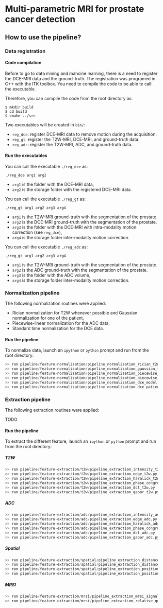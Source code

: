 Multi-parametric MRI for prostate cancer detection
==================================================

How to use the pipeline?
------------------------

### Data registration

#### Code compilation

Before to go to data mining and mahcine learning, there is a need to register the DCE-MRI data and the ground-truth.
The registration was programed in C++ with the ITK toolbox. You need to compile the code to be able to call the executable.

Therefore, you can compile the code from the root directory as:

```
$ mkdir build
$ cd build
$ cmake ../src
```

Two executables will be created in `bin/`:

- `reg_dce`: register DCE-MRI data to remove motion during the acquisition.
- `reg_gt`: register the T2W-MRI, DCE-MRI, and ground-truth data.
- `reg_adc`: register the T2W-MRI, ADC, and ground-truth data.

#### Run the executables

You can call the executable `./reg_dce` as:

```
./reg_dce arg1 arg2
```

- `arg1` is the folder with the DCE-MRI data,
- `arg2` is the storage folder with the registered DCE-MRI data.

You can call the executable `./reg_gt` as:

```
./reg_gt arg1 arg2 arg3 arg4
```

- `arg1` is the T2W-MRI ground-truth with the segmentation of the prostate.
- `arg2` is the DCE-MRI ground-truth with the segmentation of the prostate.
- `arg3` is the folder with the DCE-MRI with intra-modality motion correction (see `reg_dce`),
- `arg4` is the storage folder inter-modality motion correction.

You can call the executable `./reg_adc` as:

```
./reg_gt arg1 arg2 arg3 arg4
```

- `arg1` is the T2W-MRI ground-truth with the segmentation of the prostate.
- `arg2` is the ADC ground-truth with the segmentation of the prostate.
- `arg3` is the folder with the ADC volume,
- `arg4` is the storage folder inter-modality motion correction.

### Normalization pipeline

The following normalization routines were applied:

- Rician normalization for T2W whenever possible and Gaussian normalization for one of the patient,
- Piecewise-linear normalization for the ADC data,
- Standard time normalization for the DCE data.

#### Run the pipeline

To normalize data, launch an `ipython` or `python` prompt and run from the root directory:

```python
>> run pipeline/feature-normalization/pipeline_normalization_rician_t2w_patient.py
>> run pipeline/feature-normalization/pipeline_normalization_gaussian_t2w_patient.py
>> run pipeline/feature-normalization/pipeline_normalization_piecewise_adc_model.py
>> run pipeline/feature-normalization/pipeline_normalization_piecewise_adc_patient.py
>> run pipeline/feature-normalization/pipeline_normalization_dce_model.py
>> run pipeline/feature-normalization/pipeline_normalization_dce_patient.py
```

### Extraction pipeline

The following extraction routines were applied:

TODO

#### Run the pipeline

To extract the different feature, launch an `ipython` or `python` prompt and run from the root directory:

##### T2W

```python
>> run pipeline/feature-extraction/t2w/pipeline_extraction_intensity_t2w.py
>> run pipeline/feature-extraction/t2w/pipeline_extraction_edge_t2w.py
>> run pipeline/feature-extraction/t2w/pipeline_extraction_haralick_t2w.py
>> run pipeline/feature-extraction/t2w/pipeline_extraction_phase_congruency_t2w.py
>> run pipeline/feature-extraction/t2w/pipeline_extraction_dct_t2w.py
>> run pipeline/feature-extraction/t2w/pipeline_extraction_gabor_t2w.py
```

##### ADC

```python
>> run pipeline/feature-extraction/adc/pipeline_extraction_intensity_adc.py
>> run pipeline/feature-extraction/adc/pipeline_extraction_edge_adc.py
>> run pipeline/feature-extraction/adc/pipeline_extraction_haralick_adc.py
>> run pipeline/feature-extraction/adc/pipeline_extraction_phase_congruency_adc.py
>> run pipeline/feature-extraction/adc/pipeline_extraction_dct_adc.py
>> run pipeline/feature-extraction/adc/pipeline_extraction_gabor_adc.py
```

##### Spatial

```python
>> run pipeline/feature-extraction/spatial/pipeline_extraction_distance_center.py
>> run pipeline/feature-extraction/spatial/pipeline_extraction_distance_contour.py
>> run pipeline/feature-extraction/spatial/pipeline_extraction_position_cylindrical.py
>> run pipeline/feature-extraction/spatial/pipeline_extraction_position_euclidean.py
```

##### MRSI

```python
>> run pipeline/feature-extraction/mrsi/pipeline_extraction_mrsi_signal.py
>> run pipeline/feature-extraction/mrsi/pipeline_extraction_relative_quantification.py
```
